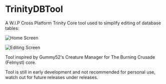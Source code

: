 # TrinityDBTool
A W.I.P Cross Platform Trinity Core tool used to simplify editing of database tables:

![Home Screen](https://i.imgur.com/S4pNarl.jpg)

![Editing Screen](https://i.imgur.com/dn3928X.jpg)

Tool inspired by Gummy52's Creature Manager for The Burning Crusade (Felmyst) core.

Tool is still in early development and not recommended for personal use, watch out for future releases under releases.

